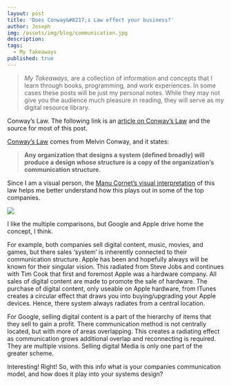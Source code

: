 ```yaml
---
layout: post
title: 'Does Conway&#8217;s Law effect your business?'
author: Joseph
img: /assets/img/blog/communication.jpg
description:
tags:
  - My Takeaways
published: true
---
```

>*My Takeaways,* are a collection of information and concepts that I learn through books, programming, and work experiences. In some cases these posts will be just my personal notes. While they may not give you the audience much pleasure in reading, they will serve as my digital resource library.

Conway’s Law. The following link is an [article on Conway’s Law](http://haacked.com/archive/2013/05/13/applying-conways-law.aspx) and the source for most of this post.

[Conway’s Law](http://www.melconway.com/Home/Conways_Law.html) comes from Melvin Conway, and it states:

>**Any organization that designs a system (defined broadly) will produce a design whose structure is a copy of the organization&#8217;s communication structure.**

Since I am a visual person, the [Manu Cornet’s visual interpretation](http://www.bonkersworld.net/organizational-charts/) of this law helps me better understand how this plays out in some of the top companies.

<img class="img-portfolio img-responsive"  src="/img/blog/organizational_charts_2.png" />

I like the multiple comparisons, but Google and Apple drive home the concept, I think.

For example, both companies sell digital content, music, movies, and games, but there sales ‘system’ is inherently connected to their communication structure. Apple has been and hopefully always will be known for their singular vision. This radiated from Steve Jobs and continues with Tim Cook that first and foremost Apple was a hardware company. All sales of digital content are made to promote the sale of hardware. The purchase of digital content, only useable on Apple hardware, from ITunes creates a circular effect that draws you into buying/upgrading your Apple devices. Hence, there system always radiates from a central location.

For Google, selling digital content is a part of the hierarchy of items that they sell to gain a profit. There communication method is not centrally located, but with more of areas overlapping. This creates a radiating effect as communication grows additional overlap and reconnecting is required. They are multiple visions. Selling digital Media is only one part of the greater scheme.

Interesting! Right! So, with this info what is your companies communication model, and how does it play into your systems design?

 [1]: http://haacked.com/archive/2013/05/13/applying-conways-law.aspx
 [2]: http://www.melconway.com/Home/Conways_Law.html
 [3]: http://www.bonkersworld.net/organizational-charts/
